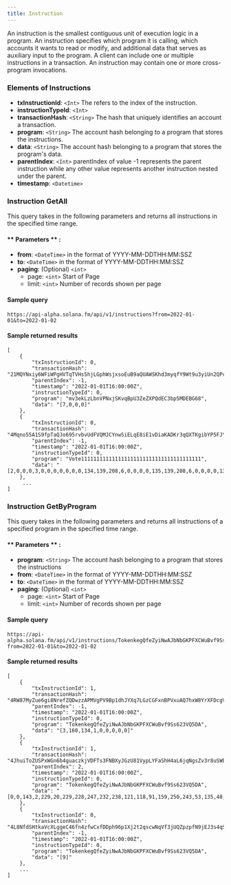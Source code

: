 ```yaml
---
title: Instruction
---
```

An instruction is the smallest contiguous unit of execution logic in a program. An instruction specifies which program it is calling, which accounts it wants to read or modify, and additional data that serves as auxiliary input to the program. A client can include one or multiple instructions in a transaction. An instruction may contain one or more cross-program invocations.

### Elements of Instructions
* **txInstructionId**: `<Int>` The refers to the index of the instruction.
* **instructionTypeId**: `<Int>`
* **transactionHash**: `<String>` The hash that uniquely identifies an account a transaction.
* **program**: `<String>` The account hash belonging to a program that stores the instructions.
* **data**: `<String>` The account hash belonging to a program that stores the program's data.
* **parentIndex**: `<Int>` parentIndex of value -1 represents the parent instruction while any other value represents another instruction nested under the parent.
* **timestamp**: `<Datetime>`

### Instruction GetAll

This query takes in the following parameters and returns all instructions in the specified time range.

#### ** Parameters ** :

- **from**: `<DateTime>` in the format of YYYY-MM-DDTHH:MM:SSZ
- **to**: `<DateTime>` in the format of YYYY-MM-DDTHH:MM:SSZ
- **paging**: (Optional) `<int>`
  - page: `<int>` Start of Page
  - limit: `<int>` Number of records shown per page

#### Sample query
```
https://api-alpha.solana.fm/api/v1/instructions?from=2022-01-01&to=2022-01-02
```
#### Sample returned results
```
[
    {
        "txInstructionId": 0,
        "transactionHash": "21MQYNxiy6WFiWPgHVTqTVHs5hjLGphWsjxsoEuB9aQUAWSKhd3myqfY9Wt9u3yiUn2QPcNgrsqpHAGjHW8DMWBj",
        "parentIndex": -1,
        "timestamp": "2022-01-01T16:00:00Z",
        "instructionTypeId": 0,
        "program": "mv3ekLzLbnVPNxjSKvqBpU3ZeZXPQdEC3bp5MDEBG68",
        "data": "[7,0,0,0]"
    },
    {
        "txInstructionId": 0,
        "transactionHash": "4Mqno55A1S9fpTaQJo695rvbvUdFVQMJCYnwSiELqE8iE1vDiaKADKr3qQXTKgibYP5FJYQzM5gVwWQ3qUZn2hy5",
        "parentIndex": -1,
        "timestamp": "2022-01-01T16:00:00Z",
        "instructionTypeId": 0,
        "program": "Vote111111111111111111111111111111111111111",
        "data": "[2,0,0,0,3,0,0,0,0,0,0,0,134,139,208,6,0,0,0,0,135,139,208,6,0,0,0,0,136,139,208,6,0,0,0,0,150,131,30,9,175,6,36,16,142,242,218,12,180,89,53,42,92,240,80,7,126,145,89,149,85,48,115,77,114,26,77,37,1,129,122,208,97,0,0,0,0]"
    },
     ...
]
```

### Instruction GetByProgram

This query takes in the following parameters and returns all instructions of a specified program in the specified time range.

#### ** Parameters ** :

- **program**: `<String>` The account hash belonging to a program that stores the instructions
- **from**: `<DateTime>` in the format of YYYY-MM-DDTHH:MM:SSZ
- **to**: `<DateTime>` in the format of YYYY-MM-DDTHH:MM:SSZ
- **paging**: (Optional) `<int>`
  - page: `<int>` Start of Page
  - limit: `<int>` Number of records shown per page

#### Sample query
```
https://api-alpha.solana.fm/api/v1/instructions/TokenkegQfeZyiNwAJbNbGKPFXCWuBvf9Ss623VQ5DA?from=2022-01-01&to=2022-01-02
```
#### Sample returned results
```
[
    {
        "txInstructionId": 1,
        "transactionHash": "4RW87MyZue6gi8NrefZQDwzzAPMVgPV9Bp1dhJYXq7LGzCGFxnBPVxuAQ7hxW8YrXFDcgVXGcGn9f8EUPEz5B2FF",
        "parentIndex": -1,
        "timestamp": "2022-01-01T16:00:00Z",
        "instructionTypeId": 0,
        "program": "TokenkegQfeZyiNwAJbNbGKPFXCWuBvf9Ss623VQ5DA",
        "data": "[3,160,134,1,0,0,0,0,0]"
    },
    {
        "txInstructionId": 1,
        "transactionHash": "4JhuiToZUSPxWGn6b4guaczkjVDFTs3FNBXyJGzU81VypLYFaShH4aL6jqNgsZv3r8uSWbSmb5WmFdURrMQXUFzi",
        "parentIndex": 2,
        "timestamp": "2022-01-01T16:00:00Z",
        "instructionTypeId": 0,
        "program": "TokenkegQfeZyiNwAJbNbGKPFXCWuBvf9Ss623VQ5DA",
        "data": "[0,0,143,2,229,20,229,228,247,232,238,121,118,91,159,250,243,53,135,48,227,127,158,95,80,69,27,202,53,188,0,29,115,30,1,143,2,229,20,229,228,247,232,238,121,118,91,159,250,243,53,135,48,227,127,158,95,80,69,27,202,53,188,0,29,115,30]"
    },
    {
        "txInstructionId": 0,
        "transactionHash": "4L8NfdSHtkaVcXLggeC46fn4zfwCxfDDph96p1Xj2t2qscwNqVf3jUQZpzpfN9jEJ3s4qSvCrcoN82pPGftD6Y2A",
        "parentIndex": -1,
        "timestamp": "2022-01-01T16:00:00Z",
        "instructionTypeId": 0,
        "program": "TokenkegQfeZyiNwAJbNbGKPFXCWuBvf9Ss623VQ5DA",
        "data": "[9]"
    },
    ...
]
```
